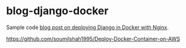 # blog-django-docker

Sample code [blog post on deploying Django in Docker with Nginx](https://medium.com/@cloudcleric/deploying-a-django-application-in-docker-with-nginx-beeed45bebb8).


https://github.com/soumilshah1995/Deploy-Docker-Container-on-AWS
